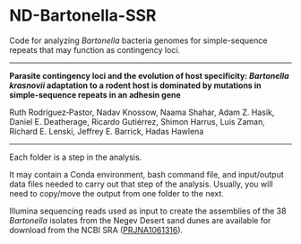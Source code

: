# ND-Bartonella-SSR

Code for analyzing _Bartonella_ bacteria genomes for simple-sequence repeats that may function as contingency loci.

---
**Parasite contingency loci and the evolution of host specificity: _Bartonella krasnovii_ adaptation to a rodent host is dominated by mutations in simple-sequence repeats in an adhesin gene**

Ruth Rodríguez‑Pastor, Nadav Knossow, Naama Shahar, Adam Z. Hasik, Daniel E. Deatherage, Ricardo Gutiérrez, Shimon Harrus, Luis Zaman, Richard E. Lenski, Jeffrey E. Barrick, Hadas Hawlena

---
Each folder is a step in the analysis.

It may contain a Conda environment, bash command file, and input/output data files needed to carry out that step of the analysis. Usually, you will need to copy/move the output from one folder to the next. 

Illumina sequencing reads used as input to create the assemblies of the 38 _Bartonella_ isolates from the Negev Desert sand dunes are available for download from the NCBI SRA ([PRJNA1061316](https://www.ncbi.nlm.nih.gov/bioproject/PRJNA1061316/)).